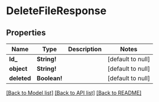 # DeleteFileResponse

## Properties
Name | Type | Description | Notes
------------ | ------------- | ------------- | -------------
**Id_** | **String!** |  | [default to null]
**object** | **String!** |  | [default to null]
**deleted** | **Boolean!** |  | [default to null]

[[Back to Model list]](../README.md#documentation-for-models) [[Back to API list]](../README.md#documentation-for-api-endpoints) [[Back to README]](../README.md)


